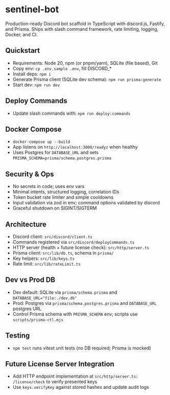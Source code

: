 sentinel-bot
===========

Production-ready Discord bot scaffold in TypeScript with discord.js, Fastify, and Prisma. Ships with slash command framework, rate limiting, logging, Docker, and CI.

Quickstart
-
- Requirements: Node 20, npm (or pnpm/yarn), SQLite (file based), Git
- Copy env: `cp .env.sample .env`, fill DISCORD_*
- Install deps: `npm i`
- Generate Prisma client (SQLite dev schema): `npm run prisma:generate`
- Start dev: `npm run dev`

Deploy Commands
-
- Update slash commands with: `npm run deploy:commands`

Docker Compose
-
- `docker-compose up --build`
- App listens on `http://localhost:3000/readyz` when healthy
- Uses Postgres for `DATABASE_URL` and sets `PRISMA_SCHEMA=prisma/schema.postgres.prisma`

Security & Ops
-
- No secrets in code; uses env vars
- Minimal intents, structured logging, correlation IDs
- Token bucket rate limiter and simple cooldowns
- Input validation via zod in env; command options validated by discord
- Graceful shutdown on SIGINT/SIGTERM

Architecture
-
- Discord client: `src/discord/client.ts`
- Commands registered via `src/discord/deployCommands.ts`
- HTTP server (health + future license check): `src/http/server.ts`
- Prisma client: `src/lib/db.ts`, schema in `prisma/`
- Key helpers: `src/lib/keys.ts`
- Rate limit: `src/lib/rateLimit.ts`

Dev vs Prod DB
-
- Dev default: SQLite via `prisma/schema.prisma` and `DATABASE_URL="file:./dev.db"`
- Prod: Postgres via `prisma/schema.postgres.prisma` and `DATABASE_URL` postgres URL
- Control Prisma schema with `PRISMA_SCHEMA` env; scripts use `scripts/prisma-ctl.mjs`

Testing
-
- `npm test` runs vitest unit tests (no DB required; Prisma is mocked)

Future License Server Integration
-
- Add HTTP endpoint implementation at `src/http/server.ts: /license/check` to verify presented keys
- Use `keys.verifyKey` against stored hashes and update audit logs

